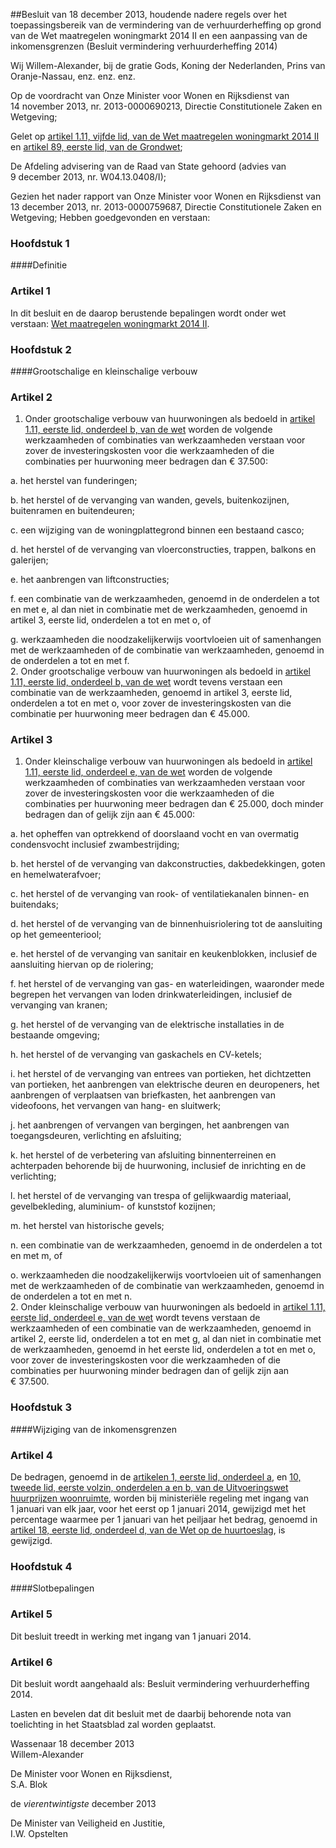 <meta http-equiv='Content-Type' content='text/html; charset=utf-8' />

##Besluit van 18 december 2013, houdende nadere regels over het toepassingsbereik van de vermindering van de verhuurderheffing op grond van de Wet maatregelen woningmarkt 2014 II en een aanpassing van de inkomensgrenzen (Besluit vermindering verhuurderheffing 2014)

Wij Willem-Alexander, bij de gratie Gods, Koning der Nederlanden, Prins van Oranje-Nassau, enz. enz. enz.

Op de voordracht van Onze Minister voor Wonen en Rijksdienst van 14 november 2013, nr. 2013-0000690213, Directie Constitutionele Zaken en Wetgeving;

Gelet op [artikel 1.11, vijfde lid, van de Wet maatregelen woningmarkt 2014 II](../../../../../../wet/wet/maatregelen/woningmarkt/2014/ii/BWBR0034553/README.md) en [artikel 89, eerste lid, van de Grondwet](../../../../../../wet/grondwet/BWBR0001840/README.md);

De Afdeling advisering van de Raad van State gehoord (advies van 9 december 2013, nr. W04.13.0408/I);

Gezien het nader rapport van Onze Minister voor Wonen en Rijksdienst van 13 december 2013, nr. 2013-0000759687, Directie Constitutionele Zaken en Wetgeving;
Hebben goedgevonden en verstaan:     
### Hoofdstuk  1  

####Definitie

### Artikel  1  

In dit besluit en de daarop berustende bepalingen wordt onder wet verstaan: [Wet maatregelen woningmarkt 2014 II](../../../../../../wet/wet/maatregelen/woningmarkt/2014/ii/BWBR0034553/README.md). 

### Hoofdstuk  2  

####Grootschalige en kleinschalige verbouw

### Artikel  2  

1.  Onder grootschalige verbouw van huurwoningen als bedoeld in [artikel 1.11, eerste lid, onderdeel b, van de wet](../../../../../../wet/wet/maatregelen/woningmarkt/2014/ii/BWBR0034553/README.md) worden de volgende werkzaamheden of combinaties van werkzaamheden verstaan voor zover de investeringskosten voor die werkzaamheden of die combinaties per huurwoning meer bedragen dan € 37.500: 

a. het herstel van funderingen;  

b. het herstel of de vervanging van wanden, gevels, buitenkozijnen, buitenramen en buitendeuren;  

c. een wijziging van de woningplattegrond binnen een bestaand casco;  

d. het herstel of de vervanging van vloerconstructies, trappen, balkons en galerijen;  

e. het aanbrengen van liftconstructies;  

f. een combinatie van de werkzaamheden, genoemd in de onderdelen a tot en met e, al dan niet in combinatie met de werkzaamheden, genoemd in artikel 3, eerste lid, onderdelen a tot en met o, of  

g. werkzaamheden die noodzakelijkerwijs voortvloeien uit of samenhangen met de werkzaamheden of de combinatie van werkzaamheden, genoemd in de onderdelen a tot en met f.     
2.  Onder grootschalige verbouw van huurwoningen als bedoeld in [artikel 1.11, eerste lid, onderdeel b, van de wet](../../../../../../wet/wet/maatregelen/woningmarkt/2014/ii/BWBR0034553/README.md) wordt tevens verstaan een combinatie van de werkzaamheden, genoemd in artikel 3, eerste lid, onderdelen a tot en met o, voor zover de investeringskosten van die combinatie per huurwoning meer bedragen dan € 45.000.  

### Artikel  3  

1.  Onder kleinschalige verbouw van huurwoningen als bedoeld in [artikel 1.11, eerste lid, onderdeel e, van de wet](../../../../../../wet/wet/maatregelen/woningmarkt/2014/ii/BWBR0034553/README.md) worden de volgende werkzaamheden of combinaties van werkzaamheden verstaan voor zover de investeringskosten voor die werkzaamheden of die combinaties per huurwoning meer bedragen dan € 25.000, doch minder bedragen dan of gelijk zijn aan € 45.000: 

a. het opheffen van optrekkend of doorslaand vocht en van overmatig condensvocht inclusief zwambestrijding;  

b. het herstel of de vervanging van dakconstructies, dakbedekkingen, goten en hemelwaterafvoer;  

c. het herstel of de vervanging van rook- of ventilatiekanalen binnen- en buitendaks;  

d. het herstel of de vervanging van de binnenhuisriolering tot de aansluiting op het gemeenteriool;  

e. het herstel of de vervanging van sanitair en keukenblokken, inclusief de aansluiting hiervan op de riolering;  

f. het herstel of de vervanging van gas- en waterleidingen, waaronder mede begrepen het vervangen van loden drinkwaterleidingen, inclusief de vervanging van kranen;  

g. het herstel of de vervanging van de elektrische installaties in de bestaande omgeving;  

h. het herstel of de vervanging van gaskachels en CV-ketels;  

i. het herstel of de vervanging van entrees van portieken, het dichtzetten van portieken, het aanbrengen van elektrische deuren en deuropeners, het aanbrengen of verplaatsen van briefkasten, het aanbrengen van videofoons, het vervangen van hang- en sluitwerk;  

j. het aanbrengen of vervangen van bergingen, het aanbrengen van toegangsdeuren, verlichting en afsluiting;  

k. het herstel of de verbetering van afsluiting binnenterreinen en achterpaden behorende bij de huurwoning, inclusief de inrichting en de verlichting;  

l. het herstel of de vervanging van trespa of gelijkwaardig materiaal, gevelbekleding, aluminium- of kunststof kozijnen;  

m. het herstel van historische gevels;  

n. een combinatie van de werkzaamheden, genoemd in de onderdelen a tot en met m, of  

o. werkzaamheden die noodzakelijkerwijs voortvloeien uit of samenhangen met de werkzaamheden of de combinatie van werkzaamheden, genoemd in de onderdelen a tot en met n.     
2.  Onder kleinschalige verbouw van huurwoningen als bedoeld in [artikel 1.11, eerste lid, onderdeel e, van de wet](../../../../../../wet/wet/maatregelen/woningmarkt/2014/ii/BWBR0034553/README.md) wordt tevens verstaan de werkzaamheden of een combinatie van de werkzaamheden, genoemd in artikel 2, eerste lid, onderdelen a tot en met g, al dan niet in combinatie met de werkzaamheden, genoemd in het eerste lid, onderdelen a tot en met o, voor zover de investeringskosten voor die werkzaamheden of die combinaties per huurwoning minder bedragen dan of gelijk zijn aan € 37.500.  

### Hoofdstuk  3  

####Wijziging van de inkomensgrenzen

### Artikel  4  

De bedragen, genoemd in de [artikelen 1, eerste lid, onderdeel a](../../../../../../wet/uitvoeringswet/huurprijzen/woonruimte/BWBR0014315/README.md), en [10, tweede lid, eerste volzin, onderdelen a en b, van de Uitvoeringswet huurprijzen woonruimte](../../../../../../wet/uitvoeringswet/huurprijzen/woonruimte/BWBR0014315/README.md), worden bij ministeriële regeling met ingang van 1 januari van elk jaar, voor het eerst op 1 januari 2014, gewijzigd met het percentage waarmee per 1 januari van het peiljaar het bedrag, genoemd in [artikel 18, eerste lid, onderdeel d, van de Wet op de huurtoeslag](../../../../../../wet/huursubsidiewet/BWBR0008659/README.md), is gewijzigd. 

### Hoofdstuk  4  

####Slotbepalingen

### Artikel  5  

Dit besluit treedt in werking met ingang van 1 januari 2014. 

### Artikel  6  

Dit besluit wordt aangehaald als: Besluit vermindering verhuurderheffing 2014. 

Lasten en bevelen dat dit besluit met de daarbij behorende nota van toelichting in het Staatsblad zal worden geplaatst.   

Wassenaar 
18 december 2013  
Willem-Alexander  

De Minister voor Wonen en Rijksdienst,  
S.A. Blok   

de *vierentwintigste* december 2013 

De Minister van Veiligheid en Justitie,  
I.W. Opstelten    

